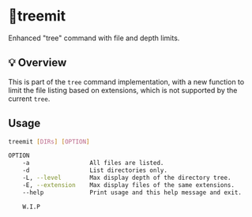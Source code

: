 # :evergreen_tree:treemit
Enhanced "tree" command with file and depth limits.

## :bulb: Overview
This is part of the `tree` command implementation, with a new function to limit the file listing based on extensions, which is not supported by the current `tree`.

## Usage

```sh
treemit [DIRs] [OPTION]

OPTION
    -a                 All files are listed.
    -d                 List directories only.
    -L, --level        Max display depth of the directory tree.
    -E, --extension    Max display files of the same extensions.
    --help             Print usage and this help message and exit.

    W.I.P
```
